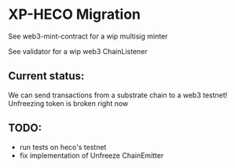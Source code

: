 # XP-HECO Migration

See web3-mint-contract for a wip multisig minter  

See validator for a wip web3 ChainListener

## Current status:
We can send transactions from a substrate chain to a web3 testnet!
Unfreezing token is broken right now

## TODO:

- run tests on heco's testnet
- fix implementation of Unfreeze ChainEmitter

